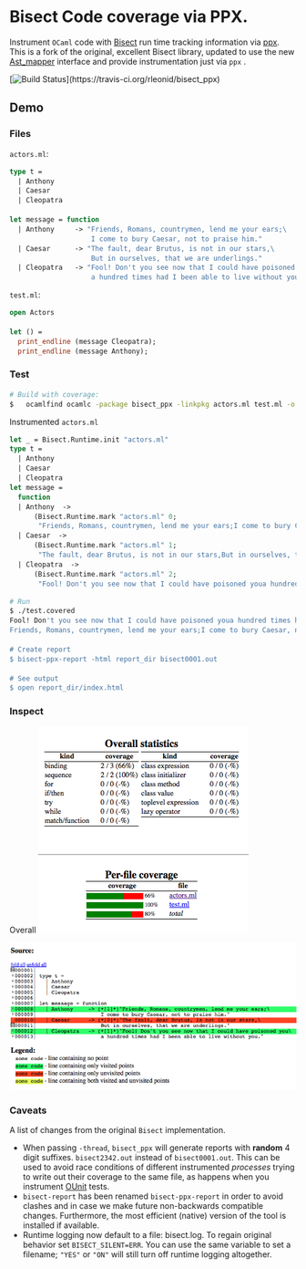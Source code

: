 # Bisect Code coverage via PPX.

Instrument `OCaml` code with [Bisect](http://bisect.x9c.fr/) run time tracking information via
[ppx](http://caml.inria.fr/pub/docs/manual-ocaml-4.02/extn.html#sec241). This is a fork of the
original, excellent Bisect library, updated to use the new
[Ast_mapper](https://github.com/ocaml/ocaml/blob/trunk/parsing/ast_mapper.mli) interface and
provide instrumentation just via `ppx` .

[![Build Status](https://travis-ci.org/rleonid/bisect_ppx.svg?)](https://travis-ci.org/rleonid/bisect_ppx)

## Demo

### Files

`actors.ml`:

```OCaml
type t =
  | Anthony
  | Caesar
  | Cleopatra

let message = function
  | Anthony     -> "Friends, Romans, countrymen, lend me your ears;\
                    I come to bury Caesar, not to praise him."
  | Caesar      -> "The fault, dear Brutus, is not in our stars,\
                    But in ourselves, that we are underlings."
  | Cleopatra   -> "Fool! Don't you see now that I could have poisoned you\
                    a hundred times had I been able to live without you."
```

`test.ml`:

```OCaml
open Actors

let () =
  print_endline (message Cleopatra);
  print_endline (message Anthony);
```

### Test

```Bash
# Build with coverage:
$	ocamlfind ocamlc -package bisect_ppx -linkpkg actors.ml test.ml -o test.covered
```

Instrumented `actors.ml`

```OCaml
let _ = Bisect.Runtime.init "actors.ml"
type t =
  | Anthony
  | Caesar
  | Cleopatra
let message =
  function
  | Anthony  ->
      (Bisect.Runtime.mark "actors.ml" 0;
       "Friends, Romans, countrymen, lend me your ears;I come to bury Caesar, not to praise him.")
  | Caesar  ->
      (Bisect.Runtime.mark "actors.ml" 1;
       "The fault, dear Brutus, is not in our stars,But in ourselves, that we are underlings.")
  | Cleopatra  ->
      (Bisect.Runtime.mark "actors.ml" 2;
       "Fool! Don't you see now that I could have poisoned youa hundred times had I been able to live without you.")
```

```Bash
# Run
$ ./test.covered
Fool! Don't you see now that I could have poisoned youa hundred times had I been able to live without you.
Friends, Romans, countrymen, lend me your ears;I come to bury Caesar, not to praise him.

# Create report
$ bisect-ppx-report -html report_dir bisect0001.out

# See output
$ open report_dir/index.html
```

### Inspect

Overall
![Screenshot](src/demo/img/Screenshot1.png)

![Alt text](src/demo/img/Screenshot2.png)

### Caveats

A list of changes from the original `Bisect` implementation.

- When passing `-thread`, `bisect_ppx` will generate reports with
  __random__ 4 digit suffixes. `bisect2342.out` instead of `bisect0001.out`.
  This can be used to avoid race conditions of different instrumented
  _processes_ trying to write out their coverage to the same file,
  as happens when you instrument [OUnit](http://ounit.forge.ocamlcore.org/)
  tests.
- `bisect-report` has been renamed `bisect-ppx-report` in order to avoid
  clashes and in case we make future non-backwards compatible changes.
  Furthermore, the most efficient (native) version of the tool is installed
  if available.
- Runtime logging now default to a file: bisect.log. To regain original
  behavior set `BISECT_SILENT=ERR`. You can use the same variable to set
  a filename; `"YES"` or `"ON"` will still turn off runtime logging
  altogether. 
